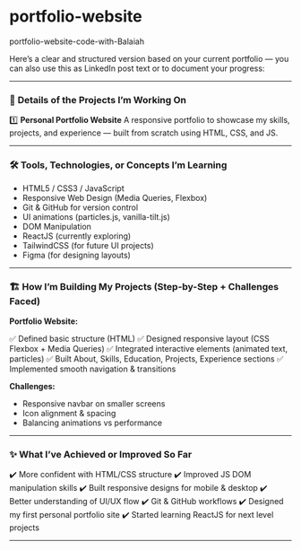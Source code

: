 # portfolio-website
portfolio-website-code-with-Balaiah

Here’s a clear and structured version based on your current portfolio — you can also use this as LinkedIn post text or to document your progress:

---

### 📌 **Details of the Projects I’m Working On**

1️⃣ **Personal Portfolio Website**
A responsive portfolio to showcase my skills, projects, and experience — built from scratch using HTML, CSS, and JS.

---

### 🛠️ **Tools, Technologies, or Concepts I’m Learning**

* HTML5 / CSS3 / JavaScript
* Responsive Web Design (Media Queries, Flexbox)
* Git & GitHub for version control
* UI animations (particles.js, vanilla-tilt.js)
* DOM Manipulation
* ReactJS (currently exploring)
* TailwindCSS (for future UI projects)
* Figma (for designing layouts)

---

### 🏗️ **How I’m Building My Projects (Step-by-Step + Challenges Faced)**

**Portfolio Website:**

✅ Defined basic structure (HTML)
✅ Designed responsive layout (CSS Flexbox + Media Queries)
✅ Integrated interactive elements (animated text, particles)
✅ Built About, Skills, Education, Projects, Experience sections
✅ Implemented smooth navigation & transitions

**Challenges:**

* Responsive navbar on smaller screens
* Icon alignment & spacing
* Balancing animations vs performance

---

### ✨ **What I’ve Achieved or Improved So Far**

✔️ More confident with HTML/CSS structure
✔️ Improved JS DOM manipulation skills
✔️ Built responsive designs for mobile & desktop
✔️ Better understanding of UI/UX flow
✔️ Git & GitHub workflows
✔️ Designed my first personal portfolio site
✔️ Started learning ReactJS for next level projects

---

